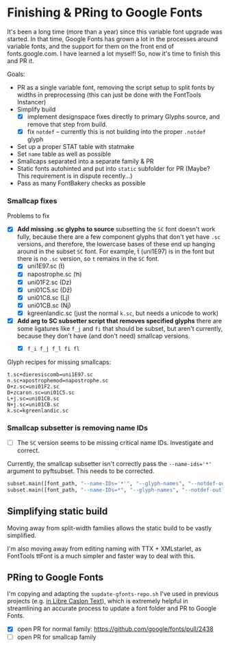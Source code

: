 # Finishing & PRing to Google Fonts

It's been a long time (more than a year) since this variable font upgrade was started. In that time, Google Fonts has grown a lot in the processes around variable fonts, and the support for them on the front end of fonts.google.com. I have learned a lot myself! So, now it's time to finish this and PR it.

Goals:
- PR as a single variable font, removing the script setup to split fonts by widths in preprocessing (this can just be done with the FontTools Instancer)
- Simplify build
  - [x] implement designspace fixes directly to primary Glyphs source, and remove that step from build.
  - [x] fix `notdef` – currently this is not building into the proper `.notdef` glyph
- Set up a proper STAT table with statmake
- Set `name` table as well as possible 
- Smallcaps separated into a separate family & PR
- Static fonts autohinted and put into `static` subfolder for PR (Maybe? This requirement is in dispute recently...)
- Pass as many FontBakery checks as possible


### Smallcap fixes

Problems to fix
- [x] **Add missing .sc glyphs to source** subsetting the `SC` font doesn't work fully, because there are a few component glyphs that don't yet have `.sc` versions, and therefore, the lowercase bases of these end up hanging around in the subset `SC` font. For example, ẗ (uni1E97) is in the font but there is no `.sc` version, so `t` remains in the `SC` font.
  - [x] uni1E97.sc (ẗ)
  - [x] napostrophe.sc (ŉ)
  - [x] uni01F2.sc (ǲ)
  - [x] uni01C5.sc (ǅ)
  - [x] uni01C8.sc (ǈ)
  - [x] uni01CB.sc (ǋ)
  - [x] kgreenlandic.sc (just the normal `k.sc`, but needs a unicode to work)
- [x] **Add arg to SC subsetter script that removes specified glyphs** there are some ligatures like `f_j` and `fi` that should be subset, but aren't currently, because they don't have (and don't need) smallcap versions.
  - [x] `f_i f_j f_l fi fl`


Glyph recipes for missing smallcaps:

```
t.sc+dieresiscomb=uni1E97.sc
n.sc+apostrophemod=napostrophe.sc
D+z.sc=uni01F2.sc
D+zcaron.sc=uni01C5.sc
L+j.sc=uni01C8.sc 
N+j.sc=uni01CB.sc 
k.sc=kgreenlandic.sc
```

### Smallcap subsetter is removing name IDs

- [ ] The `SC` version seems to be missing critical name IDs. Investigate and correct.

Currently, the smallcap subsetter isn't correctly pass the `--name-ids='*'` argument to pyftsubset. This needs to be corrected.

```python
subset.main([font_path, "--name-IDs='*'", "--glyph-names", "--notdef-outline", "--glyphs=%s" % newGlyphSet]) # doesn't work
subset.main([font_path, "--name-IDs=*", "--glyph-names", "--notdef-outline", "--glyphs=%s" % newGlyphSet]) # does work
```


## Simplifying static build

Moving away from split-width families allows the static build to be vastly simplified.

I'm also moving away from editing naming with TTX + XMLstarlet, as FontTools ttFont is a much simpler and faster way to deal with this. 


## PRing to Google Fonts

I'm copying and adapting the `supdate-gfonts-repo.sh` I've used in previous projects (e.g. [in Libre Caslon Text](https://github.com/thundernixon/Libre-Caslon/blob/5221b4fa50c27c8720c6fdbb94aaeab7a007b404/sources/update-gfonts-repo.sh)), which is extremely helpful in streamlining an accurate process to update a font folder and PR to Google Fonts.

- [x] open PR for normal family: https://github.com/google/fonts/pull/2438
- [ ] open PR for smallcap family
